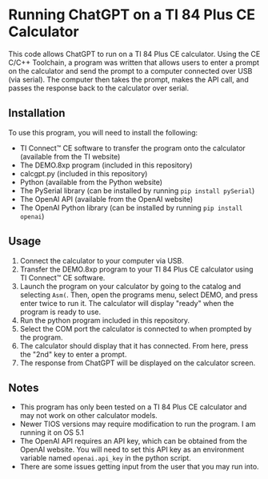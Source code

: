 # Running ChatGPT on a TI 84 Plus CE Calculator
This code allows ChatGPT to run on a TI 84 Plus CE calculator. Using the CE C/C++ Toolchain, a program was written that allows users to enter a prompt on the calculator and send the prompt to a computer connected over USB (via serial). The computer then takes the prompt, makes the API call, and passes the response back to the calculator over serial.
## Installation
To use this program, you will need to install the following:

 - TI Connect™ CE software to transfer the program onto the calculator (available from the TI website)
 - The DEMO.8xp program (included in this repository)
 - calcgpt.py (included in this repository)
 - Python (available from the Python website)
 - The PySerial library (can be installed by running `pip install pySerial`)
 - The OpenAI API (available from the OpenAI website)
 - The OpenAI Python library (can be installed by running `pip install openai`)

## Usage

 1. Connect the calculator to your computer via USB.
 2. Transfer the DEMO.8xp program to your TI 84 Plus CE calculator using TI Connect™ CE software.
 3. Launch the program on your calculator by going to the catalog and selecting `Asm(`. Then, open the programs menu, select DEMO, and press enter twice to run it. The calculator will display "ready" when the program is ready to use.
 4. Run the python program included in this repository.
 5. Select the COM port the calculator is connected to when prompted by the program.
 6. The calculator should display that it has connected. From here, press the "2nd" key to enter a prompt.
 7. The response from ChatGPT will be displayed on the calculator screen.

## Notes

 - This program has only been tested on a TI 84 Plus CE calculator and may not work on other calculator models.
 - Newer TIOS versions may require modification to run the program. I am running it on OS 5.1
 - The OpenAI API requires an API key, which can be obtained from the OpenAI website. You will need to set this API key as an environment variable named `openai.api_key` in the python script.
 - There are some issues getting input from the user that you may run into.

